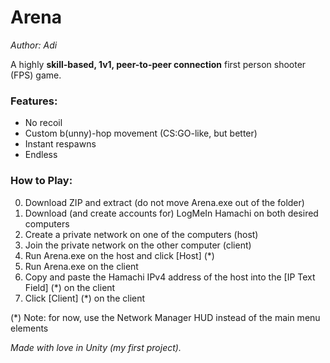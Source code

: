 # Arena
<em>Author: Adi</em><br/>

A highly **skill-based, 1v1, peer-to-peer connection** first person shooter (FPS) game.

### Features:

* No recoil
* Custom b(unny)-hop movement (CS:GO-like, but better)
* Instant respawns
* Endless

### How to Play:

0. Download ZIP and extract (do not move Arena.exe out of the folder)
1. Download (and create accounts for) LogMeIn Hamachi on both desired computers
2. Create a private network on one of the computers (host)
3. Join the private network on the other computer (client)
4. Run Arena.exe on the host and click [Host] (*)
5. Run Arena.exe on the client
6. Copy and paste the Hamachi IPv4 address of the host into the [IP Text Field] (*) on the client
7. Click [Client] (*) on the client

(*) Note: for now, use the Network Manager HUD instead of the main menu elements

<em>Made with love in Unity (my first project).</em>
